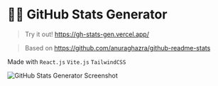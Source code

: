 # 👨‍💻 GitHub Stats Generator
> Try it out! https://gh-stats-gen.vercel.app/

> Based on https://github.com/anuraghazra/github-readme-stats

Made with `React.js` `Vite.js` `TailwindCSS`

![GitHub Stats Generator Screenshot](https://user-images.githubusercontent.com/69457996/129446237-ff7622db-a6d5-4494-a5f7-5815d906d6d3.png)
